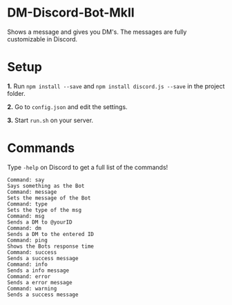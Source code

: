 # DM-Discord-Bot-MkII
Shows a message and gives you DM's.
The messages are fully customizable in Discord.

# Setup
**1.** Run `npm install --save` and `npm install discord.js --save` in the project folder.

**2.** Go to `config.json` and edit the settings.

**3.** Start `run.sh` on your server.

# Commands
Type `-help` on Discord to get a full list of the commands!

```
Command: say
Says something as the Bot
Command: message
Sets the message of the Bot
Command: type
Sets the type of the msg
Command: msg
Sends a DM to @yourID
Command: dm
Sends a DM to the entered ID
Command: ping
Shows the Bots response time
Command: success
Sends a success message
Command: info
Sends a info message
Command: error
Sends a error message
Command: warning
Sends a success message
```
